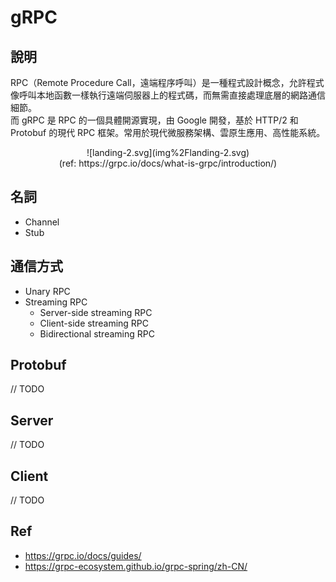 # gRPC

## 說明
RPC（Remote Procedure Call，遠端程序呼叫）是一種程式設計概念，允許程式像呼叫本地函數一樣執行遠端伺服器上的程式碼，而無需直接處理底層的網路通信細節。 <br/>
而 gRPC 是 RPC 的一個具體開源實現，由 Google 開發，基於 HTTP/2 和 Protobuf 的現代 RPC 框架。常用於現代微服務架構、雲原生應用、高性能系統。 <br/>

<div style="text-align: center;">
![landing-2.svg](img%2Flanding-2.svg)
</div>
<div style="text-align: center;">
(ref: https://grpc.io/docs/what-is-grpc/introduction/)
</div>

## 名詞
- Channel 
- Stub

## 通信方式
- Unary RPC
- Streaming RPC
    - Server-side streaming RPC
    - Client-side streaming RPC
    - Bidirectional streaming RPC

## Protobuf
// TODO

## Server
// TODO

## Client
// TODO

## Ref
- https://grpc.io/docs/guides/
- https://grpc-ecosystem.github.io/grpc-spring/zh-CN/
